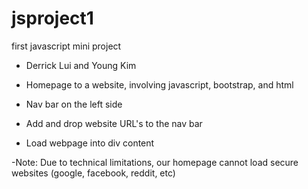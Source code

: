 # jsproject1
first javascript mini project
- Derrick Lui and Young Kim

- Homepage to a website, involving javascript, bootstrap, and html
- Nav bar on the left side
- Add and drop website URL's to the nav bar
- Load webpage into div content

-Note: Due to technical limitations, our homepage cannot load secure websites (google, facebook, reddit, etc)


